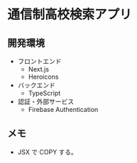 # 通信制高校検索アプリ

## 開発環境

- フロントエンド
  - Next.js
  - Heroicons
- バックエンド
  - TypeScript
- 認証・外部サービス
  - Firebase Authentication

## メモ

- JSX で COPY する。

